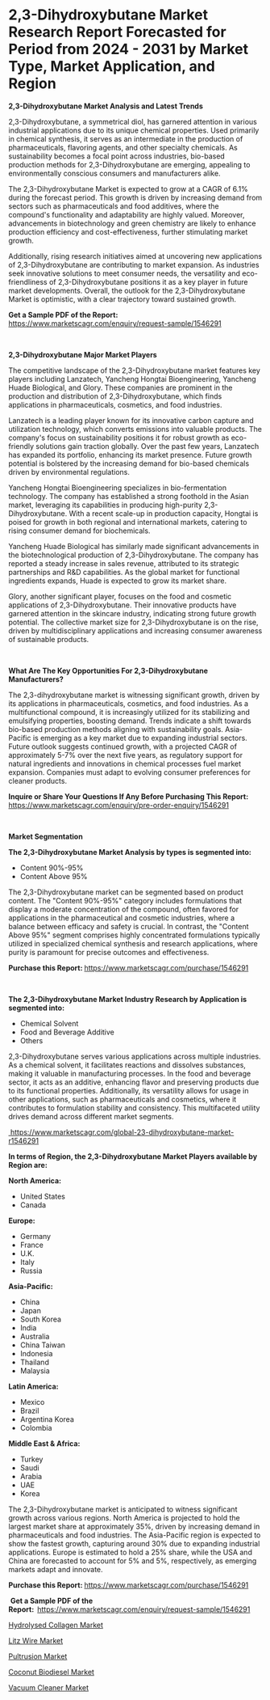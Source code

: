 <p><h1>2,3-Dihydroxybutane Market Research Report Forecasted for Period from 2024 -  2031 by Market Type, Market Application, and Region</h1></p><p><strong>2,3-Dihydroxybutane Market Analysis and Latest Trends</strong></p>
<p><p>2,3-Dihydroxybutane, a symmetrical diol, has garnered attention in various industrial applications due to its unique chemical properties. Used primarily in chemical synthesis, it serves as an intermediate in the production of pharmaceuticals, flavoring agents, and other specialty chemicals. As sustainability becomes a focal point across industries, bio-based production methods for 2,3-Dihydroxybutane are emerging, appealing to environmentally conscious consumers and manufacturers alike.</p><p>The 2,3-Dihydroxybutane Market is expected to grow at a CAGR of 6.1% during the forecast period. This growth is driven by increasing demand from sectors such as pharmaceuticals and food additives, where the compound's functionality and adaptability are highly valued. Moreover, advancements in biotechnology and green chemistry are likely to enhance production efficiency and cost-effectiveness, further stimulating market growth. </p><p>Additionally, rising research initiatives aimed at uncovering new applications of 2,3-Dihydroxybutane are contributing to market expansion. As industries seek innovative solutions to meet consumer needs, the versatility and eco-friendliness of 2,3-Dihydroxybutane positions it as a key player in future market developments. Overall, the outlook for the 2,3-Dihydroxybutane Market is optimistic, with a clear trajectory toward sustained growth.</p></p>
<p><strong>Get a Sample PDF of the Report:&nbsp;</strong> <a href="https://www.marketscagr.com/enquiry/request-sample/1546291?utm_campaign=1126&utm_medium=2&utm_source=Github&utm_content=ia&utm_term=10122024&utm_id=23-dihydroxybutane">https://www.marketscagr.com/enquiry/request-sample/1546291</a></p>
<p>&nbsp;</p>
<p><strong>2,3-Dihydroxybutane Major Market Players</strong></p>
<p><p>The competitive landscape of the 2,3-Dihydroxybutane market features key players including Lanzatech, Yancheng Hongtai Bioengineering, Yancheng Huade Biological, and Glory. These companies are prominent in the production and distribution of 2,3-Dihydroxybutane, which finds applications in pharmaceuticals, cosmetics, and food industries.</p><p>Lanzatech is a leading player known for its innovative carbon capture and utilization technology, which converts emissions into valuable products. The company's focus on sustainability positions it for robust growth as eco-friendly solutions gain traction globally. Over the past few years, Lanzatech has expanded its portfolio, enhancing its market presence. Future growth potential is bolstered by the increasing demand for bio-based chemicals driven by environmental regulations.</p><p>Yancheng Hongtai Bioengineering specializes in bio-fermentation technology. The company has established a strong foothold in the Asian market, leveraging its capabilities in producing high-purity 2,3-Dihydroxybutane. With a recent scale-up in production capacity, Hongtai is poised for growth in both regional and international markets, catering to rising consumer demand for biochemicals.</p><p>Yancheng Huade Biological has similarly made significant advancements in the biotechnological production of 2,3-Dihydroxybutane. The company has reported a steady increase in sales revenue, attributed to its strategic partnerships and R&D capabilities. As the global market for functional ingredients expands, Huade is expected to grow its market share.</p><p>Glory, another significant player, focuses on the food and cosmetic applications of 2,3-Dihydroxybutane. Their innovative products have garnered attention in the skincare industry, indicating strong future growth potential. The collective market size for 2,3-Dihydroxybutane is on the rise, driven by multidisciplinary applications and increasing consumer awareness of sustainable products.</p></p>
<p>&nbsp;</p>
<p><strong>What Are The Key Opportunities For 2,3-Dihydroxybutane Manufacturers?</strong></p>
<p><p>The 2,3-dihydroxybutane market is witnessing significant growth, driven by its applications in pharmaceuticals, cosmetics, and food industries. As a multifunctional compound, it is increasingly utilized for its stabilizing and emulsifying properties, boosting demand. Trends indicate a shift towards bio-based production methods aligning with sustainability goals. Asia-Pacific is emerging as a key market due to expanding industrial sectors. Future outlook suggests continued growth, with a projected CAGR of approximately 5-7% over the next five years, as regulatory support for natural ingredients and innovations in chemical processes fuel market expansion. Companies must adapt to evolving consumer preferences for cleaner products.</p></p>
<p><strong>Inquire or Share Your Questions If Any Before Purchasing This Report:</strong> <a href="https://www.marketscagr.com/enquiry/pre-order-enquiry/1546291?utm_campaign=1126&utm_medium=2&utm_source=Github&utm_content=ia&utm_term=10122024&utm_id=23-dihydroxybutane">https://www.marketscagr.com/enquiry/pre-order-enquiry/1546291</a></p>
<p>&nbsp;</p>
<p><strong>Market Segmentation</strong></p>
<p><strong>The 2,3-Dihydroxybutane Market Analysis by types is segmented into:</strong></p>
<p><ul><li>Content 90%-95%</li><li>Content Above 95%</li></ul></p>
<p><p>The 2,3-Dihydroxybutane market can be segmented based on product content. The "Content 90%-95%" category includes formulations that display a moderate concentration of the compound, often favored for applications in the pharmaceutical and cosmetic industries, where a balance between efficacy and safety is crucial. In contrast, the "Content Above 95%" segment comprises highly concentrated formulations typically utilized in specialized chemical synthesis and research applications, where purity is paramount for precise outcomes and effectiveness.</p></p>
<p><strong>Purchase this Report:&nbsp;</strong><a href="https://www.marketscagr.com/purchase/1546291?utm_campaign=1126&utm_medium=2&utm_source=Github&utm_content=ia&utm_term=10122024&utm_id=23-dihydroxybutane">https://www.marketscagr.com/purchase/1546291</a></p>
<p>&nbsp;</p>
<p><strong>The 2,3-Dihydroxybutane Market Industry Research by Application is segmented into:</strong></p>
<p><ul><li>Chemical Solvent</li><li>Food and Beverage Additive</li><li>Others</li></ul></p>
<p><p>2,3-Dihydroxybutane serves various applications across multiple industries. As a chemical solvent, it facilitates reactions and dissolves substances, making it valuable in manufacturing processes. In the food and beverage sector, it acts as an additive, enhancing flavor and preserving products due to its functional properties. Additionally, its versatility allows for usage in other applications, such as pharmaceuticals and cosmetics, where it contributes to formulation stability and consistency. This multifaceted utility drives demand across different market segments.</p></p>
<p><a href="https://www.marketscagr.com/global-23-dihydroxybutane-market-r1546291?utm_campaign=1126&utm_medium=2&utm_source=Github&utm_content=ia&utm_term=10122024&utm_id=23-dihydroxybutane">&nbsp;https://www.marketscagr.com/global-23-dihydroxybutane-market-r1546291</a></p>
<p><strong>In terms of Region, the 2,3-Dihydroxybutane Market Players available by Region are:</strong></p>
<p>
    <p> <strong> North America: </strong>
        <ul>
            <li>United States</li>
            <li>Canada</li>
        </ul>
        </p> 
    <p> <strong> Europe: </strong>
        <ul>
            <li>Germany</li>
            <li>France</li>
            <li>U.K.</li>
            <li>Italy</li>
            <li>Russia</li>
        </ul>
        </p> 
    <p> <strong> Asia-Pacific: </strong>
        <ul>
            <li>China</li>
            <li>Japan</li>
            <li>South Korea</li>
            <li>India</li>
            <li>Australia</li>
            <li>China Taiwan</li>
            <li>Indonesia</li>
            <li>Thailand</li>
            <li>Malaysia</li>
        </ul>
        </p> 
    <p> <strong> Latin America: </strong>
        <ul>
            <li>Mexico</li>
            <li>Brazil</li>
            <li>Argentina Korea</li>
            <li>Colombia</li>
        </ul>
        </p> 
    <p> <strong> Middle East & Africa: </strong>
        <ul>
            <li>Turkey</li>
            <li>Saudi</li>
            <li>Arabia</li>
            <li>UAE</li>
            <li>Korea</li>
        </ul>
    </p>
    </p>
<p><p>The 2,3-Dihydroxybutane market is anticipated to witness significant growth across various regions. North America is projected to hold the largest market share at approximately 35%, driven by increasing demand in pharmaceuticals and food industries. The Asia-Pacific region is expected to show the fastest growth, capturing around 30% due to expanding industrial applications. Europe is estimated to hold a 25% share, while the USA and China are forecasted to account for 5% and 5%, respectively, as emerging markets adapt and innovate.</p></p>
<p><strong>Purchase this Report: </strong><a href="https://www.marketscagr.com/purchase/1546291?utm_campaign=1126&utm_medium=2&utm_source=Github&utm_content=ia&utm_term=10122024&utm_id=23-dihydroxybutane">https://www.marketscagr.com/purchase/1546291</a></p>
<p>&nbsp;<strong>Get a Sample PDF of the Report:&nbsp;&nbsp;</strong><a href="https://www.marketscagr.com/enquiry/request-sample/1546291?utm_campaign=1126&utm_medium=2&utm_source=Github&utm_content=ia&utm_term=10122024&utm_id=23-dihydroxybutane">https://www.marketscagr.com/enquiry/request-sample/1546291</a></p>
<p><strong></strong></p>
<p><p><a href="https://www.linkedin.com/pulse/revenue-demand-hydrolysed-collagen-market-projected-138-cagr-t4t1c?utm_campaign=1126&utm_medium=2&utm_source=Github&utm_content=ia&utm_term=10122024&utm_id=23-dihydroxybutane">Hydrolysed Collagen Market</a></p><p><a href="https://www.linkedin.com/pulse/litz-wire-market-forecast-2024-2031-expected-expand-q4mac?utm_campaign=1126&utm_medium=2&utm_source=Github&utm_content=ia&utm_term=10122024&utm_id=23-dihydroxybutane">Litz Wire Market</a></p><p><a href="https://www.linkedin.com/pulse/pultrusion-market-revolution-size-share-emerging-trends-2024--ht3oc?utm_campaign=1126&utm_medium=2&utm_source=Github&utm_content=ia&utm_term=10122024&utm_id=23-dihydroxybutane">Pultrusion Market</a></p><p><a href="https://www.linkedin.com/pulse/futur-trend-quest-sl8ue?utm_campaign=1126&utm_medium=2&utm_source=Github&utm_content=ia&utm_term=10122024&utm_id=23-dihydroxybutane">Coconut Biodiesel Market</a></p><p><a href="https://github.com/julyju69/Market-Research-Report-List-5/blob/main/vacuum-cleaner-market.md?utm_campaign=1126&utm_medium=2&utm_source=Github&utm_content=ia&utm_term=10122024&utm_id=23-dihydroxybutane">Vacuum Cleaner Market</a></p></p>